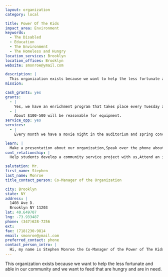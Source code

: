 ```yaml
---
layout: organization
category: local

title: Power Of The Kids
impact_area: Environment
keywords: 
  - The Disabled
  - Education
  - The Environment
  - The Homeless and Hungry
location_services: Brooklyn
location_offices: Brooklyn
website: smonroe@ymail.com

description: |
  This organization exists because we want to help the less fortunate and able in our community and we want to feed that are hungry and are in need.
mission: 

cash_grants: yes
grants: 
  - |
    Yes, we have an enrichment program that takes place every Tuesday and Wednesday afternoon.
  - |
    About $100-500 will be reasonable for equipment.
service_opp: yes
services: 
  - |
    Every month we have a movie night in the auditorium and spring concerts.

learn: |
  Make a presentation about our organization,Speak over the phone about our work
cont_relationship: |
  Help students develop a community service project with us,Attend an in-school Check Award Assembly if we receive a grant

salutation: Mr.
first_name: Stephen
last_name: Monroe
title_contact_person: Co-Manager of the Organization

city: Brooklyn
state: NY
address: |
  1408 Ave D.  
  Brooklyn NY 11203
lat: 40.649707
lng: -73.933487
phone: (347)628-7256
ext: 
fax: (718)230-9814
email: smonroe@ymail.com
preferred_contact: phone
contact_person_intro: |
  Hi, my name is Stephen Monroe the Co-Manager of the Power of The Kids. In this organization we want to improve our community and help the needy.
---
```

This organization exists because we want to help the less fortunate and able in our community and we want to feed that are hungry and are in need.